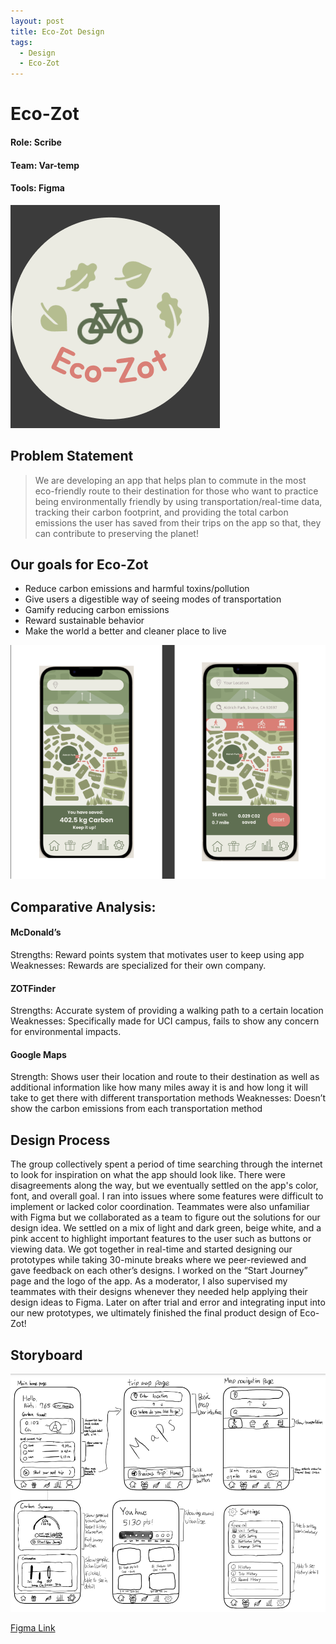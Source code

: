 ```yaml
---
layout: post
title: Eco-Zot Design
tags:
  - Design
  - Eco-Zot
---
```


# Eco-Zot
#### Role: Scribe
#### Team: Var-temp
#### Tools: Figma

![eco-zot-logo](https://github.com/chibi-chichi/chibi-chichi.github.io/blob/6ab9edd413edcf2a2bdd4a4ca656c85a4b14c6b5/images/11.png)
## Problem Statement

> We are developing an app that helps plan to commute in the most eco-friendly route to their destination for those who want to practice being environmentally friendly by using transportation/real-time data, tracking their carbon footprint, and providing the total carbon emissions the user has saved from their trips on the app so that, they can contribute to preserving the planet!

## Our goals for Eco-Zot

* Reduce carbon emissions and harmful toxins/pollution
* Give users a digestible way of seeing modes of transportation
* Gamify reducing carbon emissions
* Reward sustainable behavior
* Make the world a better and cleaner place to live

![eco-zot-image](https://github.com/chibi-chichi/chibi-chichi.github.io/blob/6ab9edd413edcf2a2bdd4a4ca656c85a4b14c6b5/images/111.png)
## Comparative Analysis:

#### McDonald’s

Strengths: Reward points system that motivates user to keep using app
Weaknesses: Rewards are specialized for their own company.

#### ZOTFinder

Strengths: Accurate system of providing a walking path to a certain location
Weaknesses: Specifically made for UCI campus, fails to show any concern for environmental impacts.

#### Google Maps

Strength: Shows user their location and route to their destination as well as additional information like how many miles away it is and how long it will take to get there with different transportation methods
Weaknesses: Doesn’t show the carbon emissions from each transportation method

## Design Process

The group collectively spent a period of time searching through the internet to look for inspiration on what the app should look like. There were disagreements along the way, but we eventually settled on the app's color, font, and overall goal.
I ran into issues where some features were difficult to implement or lacked color coordination. Teammates were also unfamiliar with Figma but we collaborated as a team to figure out the solutions for our design idea. We settled on a mix of light and dark green, beige white, and a pink accent to highlight important features to the user such as buttons or viewing data.
We got together in real-time and started designing our prototypes while taking 30-minute breaks where we peer-reviewed and gave feedback on each other’s designs. I worked on the “Start Journey” page and the logo of the app. As a moderator, I also supervised my teammates with their designs whenever they needed help applying their design ideas to Figma. Later on after trial and error and integrating input into our new prototypes, we ultimately finished the final product design of Eco-Zot!

## Storyboard

![storyboard_img](https://github.com/chibi-chichi/chibi-chichi.github.io/blob/6ab9edd413edcf2a2bdd4a4ca656c85a4b14c6b5/images/1111.png)

[Figma Link](https://www.figma.com/design/yXgw14anQvfK6vzLfnYSVM/Eco-Zot-Prototype?node-id=0-1&t=7Yfl9nBApNkWdXPn-0)
